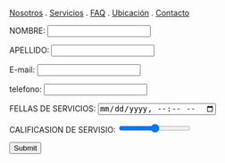 [Nosotros](./nosotros.md) . [Servicios](./servicios.md) . [FAQ](FAQ.md) . [Ubicación](ubicacion.md) . [Contacto](./contacto.md)

<form action="https://formspree.io/f/xqkndqno" method="post">
NOMBRE: <input type="text" name="name"><br>
  
APELLIDO: <input type="text" apellido="name"><br>
  
E-mail: <input type="text" name="email"><br>
  
telefono: <input type="tel">
  
FELLAS DE SERVICIOS: <input type="datetime-local">
  
CALIFICASION DE SERVISIO: <input type="range">

<input type="submit">
</form>
